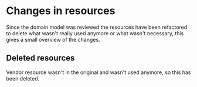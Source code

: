 # Changes in resources

Since the domain model was reviewed the resources have been refactored to delete what wasn't really used anymore or what wasn't necessary, this gives a small overview of the changes.

## Deleted resources

Vendor resource wasn't in the original and wasn't used anymore, so this has been deleted.
